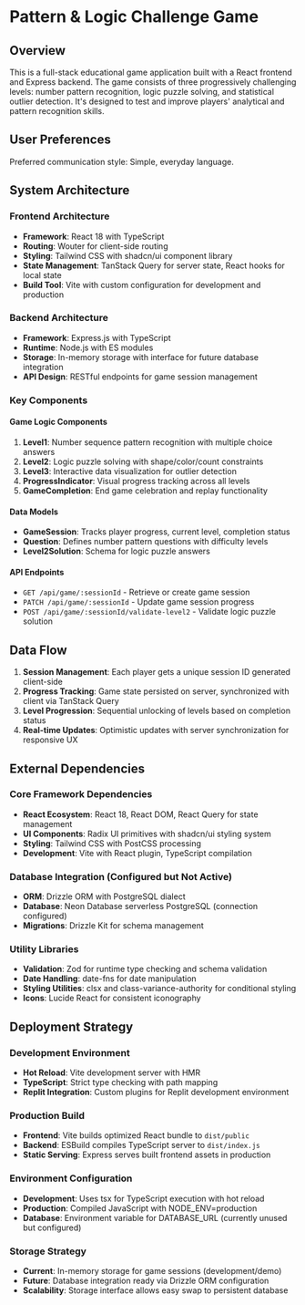 # Pattern & Logic Challenge Game

## Overview

This is a full-stack educational game application built with a React frontend and Express backend. The game consists of three progressively challenging levels: number pattern recognition, logic puzzle solving, and statistical outlier detection. It's designed to test and improve players' analytical and pattern recognition skills.

## User Preferences

Preferred communication style: Simple, everyday language.

## System Architecture

### Frontend Architecture
- **Framework**: React 18 with TypeScript
- **Routing**: Wouter for client-side routing
- **Styling**: Tailwind CSS with shadcn/ui component library
- **State Management**: TanStack Query for server state, React hooks for local state
- **Build Tool**: Vite with custom configuration for development and production

### Backend Architecture
- **Framework**: Express.js with TypeScript
- **Runtime**: Node.js with ES modules
- **Storage**: In-memory storage with interface for future database integration
- **API Design**: RESTful endpoints for game session management

### Key Components

#### Game Logic Components
1. **Level1**: Number sequence pattern recognition with multiple choice answers
2. **Level2**: Logic puzzle solving with shape/color/count constraints
3. **Level3**: Interactive data visualization for outlier detection
4. **ProgressIndicator**: Visual progress tracking across all levels
5. **GameCompletion**: End game celebration and replay functionality

#### Data Models
- **GameSession**: Tracks player progress, current level, completion status
- **Question**: Defines number pattern questions with difficulty levels
- **Level2Solution**: Schema for logic puzzle answers

#### API Endpoints
- `GET /api/game/:sessionId` - Retrieve or create game session
- `PATCH /api/game/:sessionId` - Update game session progress
- `POST /api/game/:sessionId/validate-level2` - Validate logic puzzle solution

## Data Flow

1. **Session Management**: Each player gets a unique session ID generated client-side
2. **Progress Tracking**: Game state persisted on server, synchronized with client via TanStack Query
3. **Level Progression**: Sequential unlocking of levels based on completion status
4. **Real-time Updates**: Optimistic updates with server synchronization for responsive UX

## External Dependencies

### Core Framework Dependencies
- **React Ecosystem**: React 18, React DOM, React Query for state management
- **UI Components**: Radix UI primitives with shadcn/ui styling system
- **Styling**: Tailwind CSS with PostCSS processing
- **Development**: Vite with React plugin, TypeScript compilation

### Database Integration (Configured but Not Active)
- **ORM**: Drizzle ORM with PostgreSQL dialect
- **Database**: Neon Database serverless PostgreSQL (connection configured)
- **Migrations**: Drizzle Kit for schema management

### Utility Libraries
- **Validation**: Zod for runtime type checking and schema validation
- **Date Handling**: date-fns for date manipulation
- **Styling Utilities**: clsx and class-variance-authority for conditional styling
- **Icons**: Lucide React for consistent iconography

## Deployment Strategy

### Development Environment
- **Hot Reload**: Vite development server with HMR
- **TypeScript**: Strict type checking with path mapping
- **Replit Integration**: Custom plugins for Replit development environment

### Production Build
- **Frontend**: Vite builds optimized React bundle to `dist/public`
- **Backend**: ESBuild compiles TypeScript server to `dist/index.js`
- **Static Serving**: Express serves built frontend assets in production

### Environment Configuration
- **Development**: Uses tsx for TypeScript execution with hot reload
- **Production**: Compiled JavaScript with NODE_ENV=production
- **Database**: Environment variable for DATABASE_URL (currently unused but configured)

### Storage Strategy
- **Current**: In-memory storage for game sessions (development/demo)
- **Future**: Database integration ready via Drizzle ORM configuration
- **Scalability**: Storage interface allows easy swap to persistent database